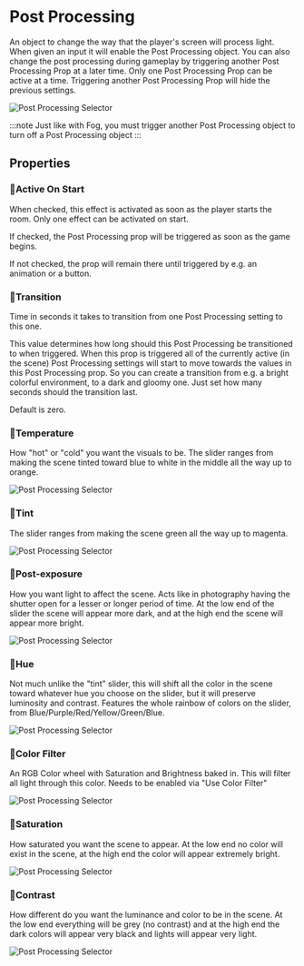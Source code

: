 
# Post Processing

An object to change the way that the player's screen will process light. When given an input it will enable the Post Processing object. You can also change the post processing during gameplay by triggering another Post Processing Prop at a later time. Only one Post Processing Prop can be active at a time. Triggering another Post Processing Prop will hide the previous settings.

![Post Processing Selector](./img/Post_Processing-Selector.png)

:::note
Just like with Fog, you must trigger another Post Processing object to turn off a Post Processing object
:::

## Properties


### :small_orange_diamond:Active On Start
<div className="highlight-div">
When checked, this effect is activated as soon as the player starts the room. Only one effect can be activated on start.
</div>

If checked, the Post Processing prop will be triggered as soon as the game begins.

If not checked, the prop will remain there until triggered by e.g. an animation or a button.


### :small_orange_diamond:Transition
<div className="highlight-div">
Time in seconds it takes to transition from one Post Processing setting to this one.
</div>

This value determines how long should this Post Processing be transitioned to when triggered. When this prop is triggered all of the currently active (in the scene) Post Processing settings will start to move towards the values in this Post Processing prop. So you can create a transition from e.g. a bright colorful environment, to a dark and gloomy one. Just set how many seconds should the transition last.

Default is zero.

### :small_orange_diamond:Temperature

<div className="highlight-div">
How "hot" or "cold" you want the visuals to be. The slider ranges from making the scene tinted toward blue to white in the middle all the way up to orange.
</div>

![Post Processing Selector](./img/pp/temperature.gif)

### :small_orange_diamond:Tint

<div className="highlight-div">
The slider ranges from making the scene green all the way up to magenta.
</div>

![Post Processing Selector](./img/pp/tint.gif)

### :small_orange_diamond:Post-exposure

<div className="highlight-div">
How you want light to affect the scene. Acts like in photography having the shutter open for a lesser or longer period of time. At the low end of the slider the scene will appear more dark, and at the high end the scene will appear more bright.
</div>

![Post Processing Selector](./img/pp/exposure.gif)

### :small_orange_diamond:Hue

<div className="highlight-div">
Not much unlike the "tint" slider, this will shift all the color in the scene toward whatever hue you choose on the slider, but it will preserve luminosity and contrast. Features the whole rainbow of colors on the slider, from Blue/Purple/Red/Yellow/Green/Blue.
</div>

![Post Processing Selector](./img/pp/hue-shift.gif)

### :small_orange_diamond:Color Filter

<div className="highlight-div">
An RGB Color wheel with Saturation and Brightness baked in. This will filter all light through this color.
Needs to be enabled via "Use Color Filter"
</div>

![Post Processing Selector](./img/pp/color-filter.gif)

### :small_orange_diamond:Saturation

<div className="highlight-div">
How saturated you want the scene to appear. At the low end no color will exist in the scene, at the high end the color will appear extremely bright. 
</div>

![Post Processing Selector](./img/pp/saturation.gif)

### :small_orange_diamond:Contrast

<div className="highlight-div">
How different do you want the luminance and color to be in the scene. At the low end everything will be grey (no contrast) and at the high end the dark colors will appear very black and lights will appear very light.
</div>

![Post Processing Selector](./img/pp/contrast.gif)

